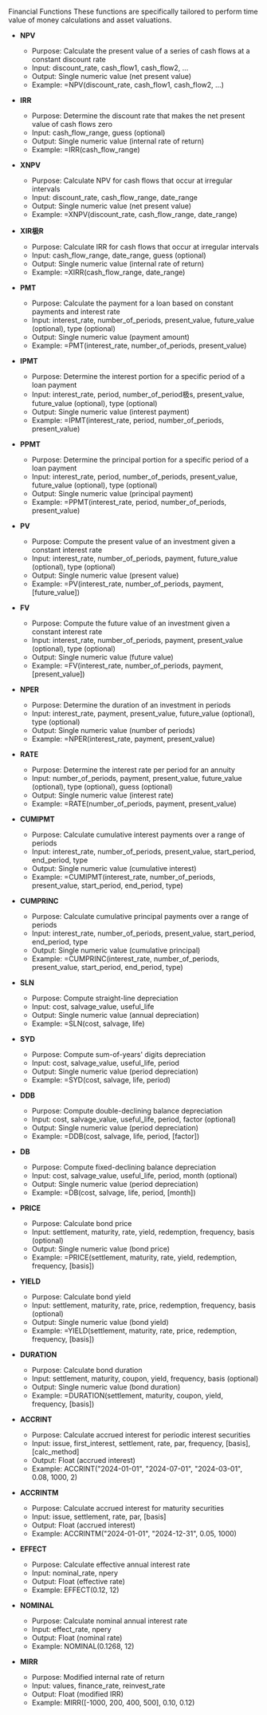 Financial Functions
These functions are specifically tailored to perform time value of money calculations and asset valuations.

- **NPV**
  - Purpose: Calculate the present value of a series of cash flows at a constant discount rate
  - Input: discount_rate, cash_flow1, cash_flow2, ...
  - Output: Single numeric value (net present value)
  - Example: =NPV(discount_rate, cash_flow1, cash_flow2, …)
- **IRR**
  - Purpose: Determine the discount rate that makes the net present value of cash flows zero
  - Input: cash_flow_range, guess (optional)
  - Output: Single numeric value (internal rate of return)
  - Example: =IRR(cash_flow_range)
- **XNPV**
  - Purpose: Calculate NPV for cash flows that occur at irregular intervals
  - Input: discount_rate, cash_flow_range, date_range
  - Output: Single numeric value (net present value)
  - Example: =XNPV(discount_rate, cash_flow_range, date_range)
- **XIR极R**
  - Purpose: Calculate IRR for cash flows that occur at irregular intervals
  - Input: cash_flow_range, date_range, guess (optional)
  - Output: Single numeric value (internal rate of return)
  - Example: =XIRR(cash_flow_range, date_range)
- **PMT**
  - Purpose: Calculate the payment for a loan based on constant payments and interest rate
  - Input: interest_rate, number_of_periods, present_value, future_value (optional), type (optional)
  - Output: Single numeric value (payment amount)
  - Example: =PMT(interest_rate, number_of_periods, present_value)
- **IPMT**
  - Purpose: Determine the interest portion for a specific period of a loan payment
  - Input: interest_rate, period, number_of_period极s, present_value, future_value (optional), type (optional)
  - Output: Single numeric value (interest payment)
  - Example: =IPMT(interest_rate, period, number_of_periods, present_value)
- **PPMT**
  - Purpose: Determine the principal portion for a specific period of a loan payment
  - Input: interest_rate, period, number_of_periods, present_value, future_value (optional), type (optional)
  - Output: Single numeric value (principal payment)
  - Example: =PPMT(interest_rate, period, number_of_periods, present_value)
- **PV**
  - Purpose: Compute the present value of an investment given a constant interest rate
  - Input: interest_rate, number_of_periods, payment, future_value (optional), type (optional)
  - Output: Single numeric value (present value)
  - Example: =PV(interest_rate, number_of_periods, payment, [future_value])
- **FV**
  - Purpose: Compute the future value of an investment given a constant interest rate
  - Input: interest_rate, number_of_periods, payment, present_value (optional), type (optional)
  - Output: Single numeric value (future value)
  - Example: =FV(interest_rate, number_of_periods, payment, [present_value])
- **NPER**
  - Purpose: Determine the duration of an investment in periods
  - Input: interest_rate, payment, present_value, future_value (optional), type (optional)
  - Output: Single numeric value (number of periods)
  - Example: =NPER(interest_rate, payment, present_value)
- **RATE**
  - Purpose: Determine the interest rate per period for an annuity
  - Input: number_of_periods, payment, present_value, future_value (optional), type (optional), guess (optional)
  - Output: Single numeric value (interest rate)
  - Example: =RATE(number_of_periods, payment, present_value)
- **CUMIPMT**
  - Purpose: Calculate cumulative interest payments over a range of periods
  - Input: interest_rate, number_of_periods, present_value, start_period, end_period, type
  - Output: Single numeric value (cumulative interest)
  - Example: =CUMIPMT(interest_rate, number_of_periods, present_value, start_period, end_period, type)
- **CUMPRINC**
  - Purpose: Calculate cumulative principal payments over a range of periods
  - Input: interest_rate, number_of_periods, present_value, start_period, end_period, type
  - Output: Single numeric value (cumulative principal)
  - Example: =CUMPRINC(interest_rate, number_of_periods, present_value, start_period, end_period, type)
- **SLN**
  - Purpose: Compute straight-line depreciation
  - Input: cost, salvage_value, useful_life
  - Output: Single numeric value (annual depreciation)
  - Example: =SLN(cost, salvage, life)
- **SYD**
  - Purpose: Compute sum-of-years' digits depreciation
  - Input: cost, salvage_value, useful_life, period
  - Output: Single numeric value (period depreciation)
  - Example: =SYD(cost, salvage, life, period)
- **DDB**
  - Purpose: Compute double-declining balance depreciation
  - Input: cost, salvage_value, useful_life, period, factor (optional)
  - Output: Single numeric value (period depreciation)
  - Example: =DDB(cost, salvage, life, period, [factor])
- **DB**
  - Purpose: Compute fixed-declining balance depreciation
  - Input: cost, salvage_value, useful_life, period, month (optional)
  - Output: Single numeric value (period depreciation)
  - Example: =DB(cost, salvage, life, period, [month])
- **PRICE**
  - Purpose: Calculate bond price
  - Input: settlement, maturity, rate, yield, redemption, frequency, basis (optional)
  - Output: Single numeric value (bond price)
  - Example: =PRICE(settlement, maturity, rate, yield, redemption, frequency, [basis])
- **YIELD**
  - Purpose: Calculate bond yield
  - Input: settlement, maturity, rate, price, redemption, frequency, basis (optional)
  - Output: Single numeric value (bond yield)
  - Example: =YIELD(settlement, maturity, rate, price, redemption, frequency, [basis])
- **DURATION**
  - Purpose: Calculate bond duration
  - Input: settlement, maturity, coupon, yield, frequency, basis (optional)
  - Output: Single numeric value (bond duration)
  - Example: =DURATION(settlement, maturity, coupon, yield, frequency, [basis])

- **ACCRINT**
  - Purpose: Calculate accrued interest for periodic interest securities
  - Input: issue, first_interest, settlement, rate, par, frequency, [basis], [calc_method]
  - Output: Float (accrued interest)
  - Example: ACCRINT("2024-01-01", "2024-07-01", "2024-03-01", 0.08, 1000, 2)

- **ACCRINTM**
  - Purpose: Calculate accrued interest for maturity securities
  - Input: issue, settlement, rate, par, [basis]
  - Output: Float (accrued interest)
  - Example: ACCRINTM("2024-01-01", "2024-12-31", 0.05, 1000)

- **EFFECT**
  - Purpose: Calculate effective annual interest rate
  - Input: nominal_rate, npery
  - Output: Float (effective rate)
  - Example: EFFECT(0.12, 12)

- **NOMINAL**
  - Purpose: Calculate nominal annual interest rate
  - Input: effect_rate, npery
  - Output: Float (nominal rate)
  - Example: NOMINAL(0.1268, 12)

- **MIRR**
  - Purpose: Modified internal rate of return
  - Input: values, finance_rate, reinvest_rate
  - Output: Float (modified IRR)
  - Example: MIRR([-1000, 200, 400, 500], 0.10, 0.12)
